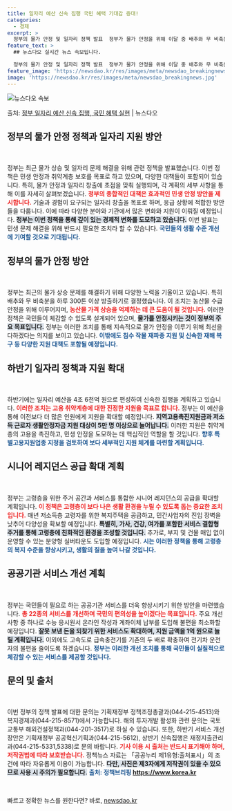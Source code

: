 ```yaml
---
title: 일자리 예산 신속 집행 국민 혜택 기대감 증대!
categories:
  - 경제
excerpt: >
  정부의 물가 안정 및 일자리 정책 발표  정부가 물가 안정을 위해 이달 중 배추와 무 비축분을 하루 300톤…
feature_text: >
  ## 뉴스다오 실시간 뉴스 속보입니다.

  정부의 물가 안정 및 일자리 정책 발표  정부가 물가 안정을 위해 이달 중 배추와 무 비축분을 하루 300톤…
feature_image: 'https://newsdao.kr/res/images/meta/newsdao_breakingnews.jpg'
image: 'https://newsdao.kr/res/images/meta/newsdao_breakingnews.jpg'
---
```


![뉴스다오 속보](https://newsdao.kr/res/images/meta/newsdao_breakingnews.jpg)

<p>출처: <a href="https://newsdao.kr/5005" rel="dofollow">정부 일자리 예산 신속 집행, 국민 혜택 실현</a> | 뉴스다오</p>

<h2 data-ke-size="size26">정부의 물가 안정 정책과 일자리 지원 방안</h2>

<p data-ke-size="size16">&nbsp;</p>

정부는 최근 물가 상승 및 일자리 문제 해결을 위해 관련 정책을 발표했습니다. 이번 정책은 민생 안정과 취약계층 보호를 목표로 하고 있으며, 다양한 대책들이 포함되어 있습니다. 특히, 물가 안정과 일자리 창출에 초점을 맞춰 실행되며, 각 계획의 세부 사항을 통해 이를 자세히 살펴보겠습니다. <b><span style="color: #ee2323;">정부의 종합적인 대책은 효과적인 민생 안정 방안을 제시합니다.</span></b> 기술과 경험이 요구되는 일자리 창출을 목표로 하며, 응급 상황에 적합한 방안들을 다룹니다. 이에 따라 다양한 분야와 기관에서 많은 변화와 지원이 이뤄질 예정입니다. <b><span style="background-color: #21538527;">정부는 이번 정책을 통해 깊이 있는 경제적 변화를 도모하고 있습니다.</span></b> 이번 발표는 민생 문제 해결을 위해 반드시 필요한 조치라 할 수 있습니다. <b><span style="color: #1a5490;">국민들의 생활 수준 개선에 기여할 것으로 기대됩니다.</span></b>

<h2 data-ke-size="size26">정부의 물가 안정 방안</h2>

<p data-ke-size="size16">&nbsp;</p>

정부는 최근의 물가 상승 문제를 해결하기 위해 다양한 노력을 기울이고 있습니다. 특히 배추와 무 비축분을 하루 300톤 이상 방출하기로 결정했습니다. 이 조치는 농산물 수급 안정을 위해 이루어지며, <b><span style="color: #ee2323;">농산물 가격 상승을 억제하는 데 큰 도움이 될 것입니다.</span></b> 이러한 정책은 국민들이 체감할 수 있도록 설계되어 있으며, <b><span style="background-color: #21538527;">물가를 안정시키는 것이 정부의 주요 목표입니다.</span></b> 정부는 이러한 조치를 통해 지속적으로 물가 안정을 이루기 위해 최선을 다하겠다는 의지를 보이고 있습니다. <b><span style="color: #1a5490;">이밖에도 침수 작물 재파종 지원 및 신속한 재해 복구 등 다양한 지원 대책도 포함될 예정입니다.</span></b>

<h2 data-ke-size="size26">하반기 일자리 정책과 지원 확대</h2>

<p data-ke-size="size16">&nbsp;</p>

하반기에는 일자리 예산을 4조 6천억 원으로 편성하여 신속한 집행을 계획하고 있습니다. <b><span style="color: #ee2323;">이러한 조치는 고용 취약계층에 대한 진정한 지원을 목표로 합니다.</span></b> 정부는 이 예산을 통해 이전보다 더 많은 인원에게 지원을 확대할 예정입니다. <b><span style="background-color: #21538527;">지역고용촉진지원금과 저소득 근로자 생활안정자금 지원 대상이 5만 명 이상으로 늘어납니다.</span></b> 이러한 지원은 취약계층의 고용을 촉진하고, 민생 안정을 도모하는 데 핵심적인 역할을 할 것입니다. <b><span style="color: #1a5490;">향후 특별고용지원업종 지정을 검토하여 보다 세부적인 지원 체계를 마련할 계획입니다.</span></b>

<h2 data-ke-size="size26">시니어 레지던스 공급 확대 계획</h2>

<p data-ke-size="size16">&nbsp;</p>

정부는 고령층을 위한 주거 공간과 서비스를 통합한 시니어 레지던스의 공급을 확대할 계획입니다. <b><span style="color: #ee2323;">이 정책은 고령층이 보다 나은 생활 환경을 누릴 수 있도록 돕는 중요한 조치입니다.</span></b> 매년 저소득층 고령자를 위한 복지주택을 공급하고, 민간사업자의 진입 장벽을 낮추어 다양성을 확보할 예정입니다. <b><span style="background-color: #21538527;">특별히, 가사, 건강, 여가를 포함한 서비스 결합형 주거를 통해 고령층에 친화적인 환경을 조성할 것입니다.</span></b> 추가로, 부지 및 건물 매입 없이 운영할 수 있는 분양형 실버타운도 도입할 예정입니다. <b><span style="color: #1a5490;">시는 이러한 정책을 통해 고령층의 복지 수준을 향상시키고, 생활의 질을 높여 나갈 것입니다.</span></b>

<h2 data-ke-size="size26">공공기관 서비스 개선 계획</h2>

<p data-ke-size="size16">&nbsp;</p>

정부는 국민들이 필요로 하는 공공기관 서비스를 더욱 향상시키기 위한 방안을 마련했습니다. <b><span style="color: #ee2323;">총 22종의 서비스를 개선하며 국민의 편의성을 높이겠다는 목표입니다.</span></b> 주요 개선 사항 중 하나로 수능 응시원서 온라인 작성과 계좌이체 납부를 도입해 불편을 최소화할 예정입니다. <b><span style="background-color: #21538527;">잘못 보낸 돈을 되찾기 위한 서비스도 확대하며, 지원 금액을 1억 원으로 늘릴 계획입니다.</span></b> 이외에도 고속도로 급속충전기를 기존의 두 배로 확충하여 전기차 운전자의 불편을 줄이도록 하겠습니다. <b><span style="color: #1a5490;">정부는 이러한 개선 조치를 통해 국민들이 실질적으로 체감할 수 있는 서비스를 제공할 것입니다.</span></b>

<h2 data-ke-size="size26">문의 및 출처</h2>

<p data-ke-size="size16">&nbsp;</p>

이번 정부의 정책 발표에 대한 문의는 기획재정부 정책조정총괄과(044-215-4513)와 복지경제과(044-215-8571)에서 가능합니다. 해외 투자개발 활성화 관련 문의는 국토교통부 해외건설정책과(044-201-3517)로 하실 수 있습니다. 또한, 하반기 서비스 개선 장안은 기획재정부 공공혁신기획과(044-215-5612), 상반기 신속집행은 재정지출관리과(044-215-5331,5338)로 문의 바랍니다. <b><span style="color: #ee2323;">기사 이용 시 출처는 반드시 표기해야 하며, 저작권법에 따라 보호받습니다.</span></b> 정책뉴스 자료는 「공공누리 제1유형:출처표시」의 조건에 따라 자유롭게 이용이 가능합니다. <b><span style="background-color: #21538527;">다만, 사진은 제3자에게 저작권이 있을 수 있으므로 사용 시 주의가 필요합니다.</span></b> <b><span style="color: #1a5490;">출처: 정책브리핑 https://www.korea.kr</span></b> 

<p data-ke-size="size16">&nbsp;</p> 

빠르고 정확한 뉴스를 원한다면? 바로, <a href="https://newsdao.kr" rel="dofollow">newsdao.kr</a>


